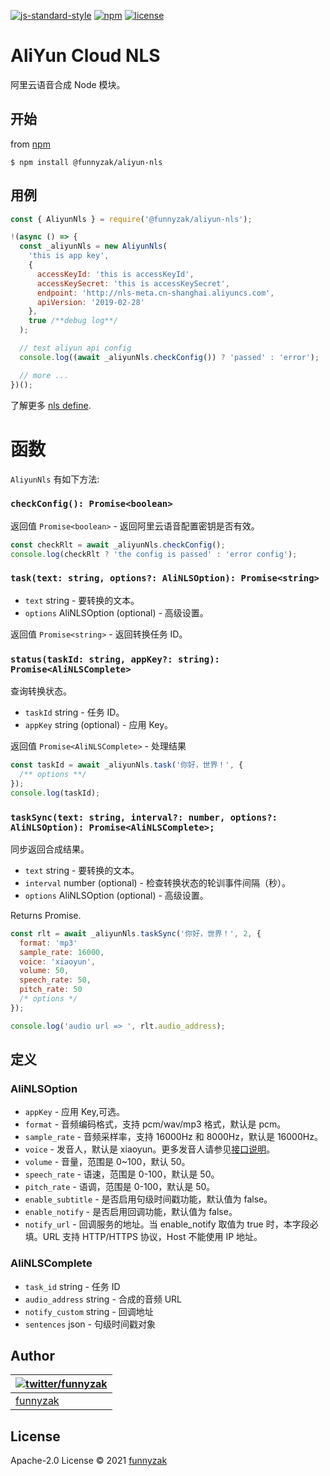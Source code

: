 [![js-standard-style](https://img.shields.io/badge/code_style-standard-brightgreen.svg)](https://github.com/feross/standard)
[![npm](https://img.shields.io/npm/v/@funnyzak/aliyun-nls.svg?style=flat-square)](https://www.npmjs.com/package/@funnyzak/aliyun-nls)
[![license](https://img.shields.io/github/license/funnyzak/static-http-server.svg?style=flat-square)](https://github.com/funnyzak/static-http-server)

# AliYun Cloud NLS

阿里云语音合成 Node 模块。

## 开始

from [npm](https://github.com/npm/npm)

    $ npm install @funnyzak/aliyun-nls

## 用例

```js
const { AliyunNls } = require('@funnyzak/aliyun-nls');

!(async () => {
  const _aliyunNls = new AliyunNls(
    'this is app key',
    {
      accessKeyId: 'this is accessKeyId',
      accessKeySecret: 'this is accessKeySecret',
      endpoint: 'http://nls-meta.cn-shanghai.aliyuncs.com',
      apiVersion: '2019-02-28'
    },
    true /**debug log**/
  );

  // test aliyun api config
  console.log((await _aliyunNls.checkConfig()) ? 'passed' : 'error');

  // more ...
})();
```

了解更多 [nls define](lib/nls.d.ts).

# 函数

`AliyunNls` 有如下方法:

### `checkConfig(): Promise<boolean>`

返回值 `Promise<boolean>` - 返回阿里云语音配置密钥是否有效。

```js
const checkRlt = await _aliyunNls.checkConfig();
console.log(checkRlt ? 'the config is passed' : 'error config');
```

### `task(text: string, options?: AliNLSOption): Promise<string>`

- `text` string - 要转换的文本。
- `options` AliNLSOption (optional) - 高级设置。

返回值 `Promise<string>` - 返回转换任务 ID。

### `status(taskId: string, appKey?: string): Promise<AliNLSComplete>`

查询转换状态。

- `taskId` string - 任务 ID。
- `appKey` string (optional) - 应用 Key。

返回值 `Promise<AliNLSComplete>` - 处理结果

```js
const taskId = await _aliyunNls.task('你好，世界！', {
  /** options **/
});
console.log(taskId);
```

### `taskSync(text: string, interval?: number, options?: AliNLSOption): Promise<AliNLSComplete>;`

同步返回合成结果。

- `text` string - 要转换的文本。
- `interval` number (optional) - 检查转换状态的轮训事件间隔（秒）。
- `options` AliNLSOption (optional) - 高级设置。

Returns Promise<AliNLSComplete>.

```js
const rlt = await _aliyunNls.taskSync('你好，世界！', 2, {
  format: 'mp3'
  sample_rate: 16000,
  voice: 'xiaoyun',
  volume: 50,
  speech_rate: 50,
  pitch_rate: 50
  /* options */
});

console.log('audio url => ', rlt.audio_address);
```

## 定义

### AliNLSOption

- `appKey` - 应用 Key,可选。
- `format` - 音频编码格式，支持 pcm/wav/mp3 格式，默认是 pcm。
- `sample_rate` - 音频采样率，支持 16000Hz 和 8000Hz，默认是 16000Hz。
- `voice` - 发音人，默认是 xiaoyun。更多发音人请参见[接口说明](https://help.aliyun.com/document_detail/130509.htm?spm=a2c4g.11186623.0.0.442a38adeflvK0#topic-2606811)。
- `volume` - 音量，范围是 0~100，默认 50。
- `speech_rate` - 语速，范围是 0-100，默认是 50。
- `pitch_rate` - 语调，范围是 0-100，默认是 50。
- `enable_subtitle` - 是否启用句级时间戳功能，默认值为 false。
- `enable_notify` - 是否启用回调功能，默认值为 false。
- `notify_url` - 回调服务的地址。当 enable_notify 取值为 true 时，本字段必填。URL 支持 HTTP/HTTPS 协议，Host 不能使用 IP 地址。

### AliNLSComplete

- `task_id` string - 任务 ID
- `audio_address` string - 合成的音频 URL
- `notify_custom` string - 回调地址
- `sentences` json - 句级时间戳对象

## Author

| [![twitter/funnyzak](https://s.gravatar.com/avatar/c2437e240644b1317a4a356c6d6253ee?s=70)](https://twitter.com/funnyzak 'Follow @funnyzak on Twitter') |
| ------------------------------------------------------------------------------------------------------------------------------------------------------ |
| [funnyzak](https://yycc.me/)                                                                                                                           |

## License

Apache-2.0 License © 2021 [funnyzak](https://github.com/funnyzak)
